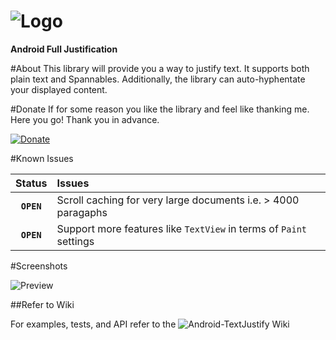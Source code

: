 ![Logo](https://raw.github.com/bluejamesbond/TextJustify-Android/master/misc/textjustify%20design%20logo%20%5Ba%5D.png)
=======
**Android Full Justification**

#About
This library will provide you a way to justify text. It supports both plain text and Spannables. Additionally, the library can auto-hyphentate your displayed content.

#Donate
If for some reason you like the library and feel like thanking me. Here you go! Thank you in advance.

[![Donate](http://i.imgur.com/6tHWFwv.gif)](https://www.paypal.com/cgi-bin/webscr?cmd=_donations&business=YTSYSHBANY9YG&lc=US&item_name=TextJustifyAndroid&currency_code=USD&bn=PP%2dDonationsBF%3abtn_donate_SM%2egif%3aNonHosted)

#Known Issues

| Status| Issues    |
| :------------:    |:---------------|
|  **`OPEN`**       | Scroll caching for very large documents i.e. > 4000 paragaphs |
|  **`OPEN`**       | Support more features like `TextView` in terms of `Paint` settings  |

#Screenshots

![Preview](https://raw.githubusercontent.com/bluejamesbond/TextJustify-Android/master/screenshots/quoteSpan.png)

##Refer to Wiki

For examples, tests, and API refer to the ![Android-TextJustify Wiki](https://github.com/bluejamesbond/TextJustify-Android/wiki)
